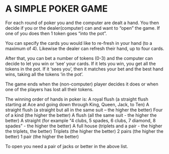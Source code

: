 # A SIMPLE POKER GAME

For each round of poker you and the computer are dealt a hand. You then decide if you or the dealer(computer) can and want to “open” the game. If one of you does then 1 token goes “into the pot”. 

You can specify the cards you would like to re-fresh in your hand (to a maximum of 4). Likewise the dealer can refresh their hand, up to four cards.

After that, you can bet a number of tokens (0-3) and the computer can decide to let you win or ‘see’ your cards. If it lets you win, you get all the tokens in the pot. If it ‘sees you’, then it matches your bet and the best hand wins, taking all the tokens ‘in the pot’.

The game ends when the (non-computer) player decides it does or when one of the players has lost all their tokens.

The winning order of hands in poker is:
A royal flush (a straight flush starting at Ace and going down through King, Queen, Jack, to Ten)
A straight flush (a straight but all in the same suit – the higher the better)
Four of a kind (the higher the better)
A flush (all the same suit - the higher the better)
A straight (for example “4 clubs, 5 spades, 6 clubs, 7 diamond, 8 spades” - the higher the better)
A full house (triplets and a pair - the higher the triplets, the better)
Triplets (the higher the better)
2 pairs (the higher the better)
1 pair (the higher the better) 

To open you need a pair of jacks or better in the above list.
